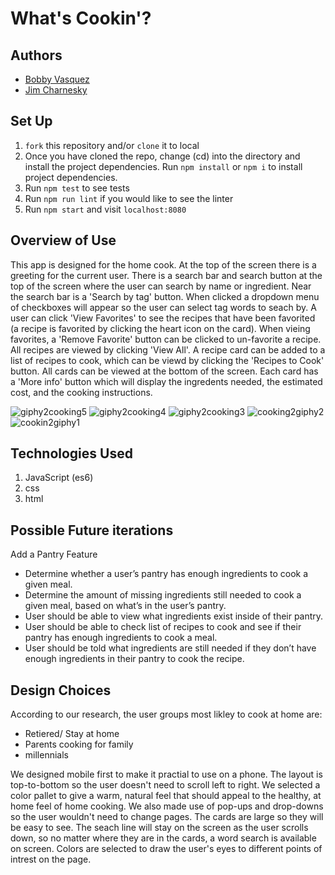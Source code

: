 # What's Cookin'?  

## Authors

- [Bobby Vasquez](https://github.com/hoomberto)
- [Jim Charnesky](https://github.com/BigBike96)

## Set Up

1. `fork` this repository and/or `clone` it to local
2. Once you have cloned the repo, change (cd) into the directory and install the project dependencies. Run `npm install` or `npm i` to install project dependencies.
3. Run `npm test` to see tests
4. Run `npm run lint` if you would like to see the linter
5. Run `npm start` and visit `localhost:8080`

## Overview of Use 

This app is designed for the home cook. At the top of the screen there is a greeting for the current user. There is a search bar and search button at the top of the screen where the user can search by name or ingredient. Near the search bar is a 'Search by tag' button. When clicked a dropdown menu of checkboxes will appear so the user can select tag words to seach by. A user can click 'View Favorites' to see the recipes that have been favorited (a recipe is favorited by clicking the heart icon on the card). When vieing favorites, a 'Remove Favorite' button can be clicked to un-favorite a recipe. All recipes are viewed by clicking 'View All'. A recipe card can be added to a list of recipes to cook, which can be viewd by clicking the 'Recipes to Cook' button. All cards can be viewed at the bottom of the screen. Each card has a  'More info' button which will display the ingredents needed, the estimated cost, and the cooking instructions.


![giphy2cooking5](https://user-images.githubusercontent.com/60282216/119583261-71a5f880-bd83-11eb-91de-b19ab5f034a0.gif)
![giphy2cooking4](https://user-images.githubusercontent.com/60282216/119583265-736fbc00-bd83-11eb-846e-512cc5ae2b43.gif)
![giphy2cooking3](https://user-images.githubusercontent.com/60282216/119583266-74085280-bd83-11eb-9ee8-66672d080ff3.gif)
![cooking2giphy2](https://user-images.githubusercontent.com/60282216/119583267-74a0e900-bd83-11eb-9e83-45e0f8bb0a94.gif)
![cookin2giphy1](https://user-images.githubusercontent.com/60282216/119583269-75397f80-bd83-11eb-90e8-357e7dcd9279.gif)



## Technologies Used
1. JavaScript (es6)
2. css
3. html

## Possible Future iterations

Add a Pantry Feature
- Determine whether a user’s pantry has enough ingredients to cook a given meal.
- Determine the amount of missing ingredients still needed to cook a given meal, based on what’s in the user’s pantry.
- User should be able to view what ingredients exist inside of their pantry.
- User should be able to check list of recipes to cook and see if their pantry has enough ingredients to cook a meal.
- User should be told what ingredients are still needed if they don’t have enough ingredients in their pantry to cook the recipe.

## Design Choices

According to our research, the user groups most likley to cook at home are:
- Retiered/ Stay at home
- Parents cooking for family
- millennials

We designed mobile first to make it practial to use on a phone. The layout is top-to-bottom so the user doesn't need to scroll left to right. We selected a color pallet to give a warm, natural feel that should appeal to the healthy, at home feel of home cooking. We also made use of pop-ups and drop-downs so the user wouldn't need to change pages. The cards are large so they will be easy to see. The seach line will stay on the screen as the user scrolls down, so no matter where they are in the cards, a word search is available on screen. Colors are selected to draw the user's eyes to different points of intrest on the page.
